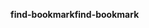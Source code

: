 <span data-ttu-id="62412-101">**find-bookmark**</span><span class="sxs-lookup"><span data-stu-id="62412-101">**find-bookmark**</span></span>